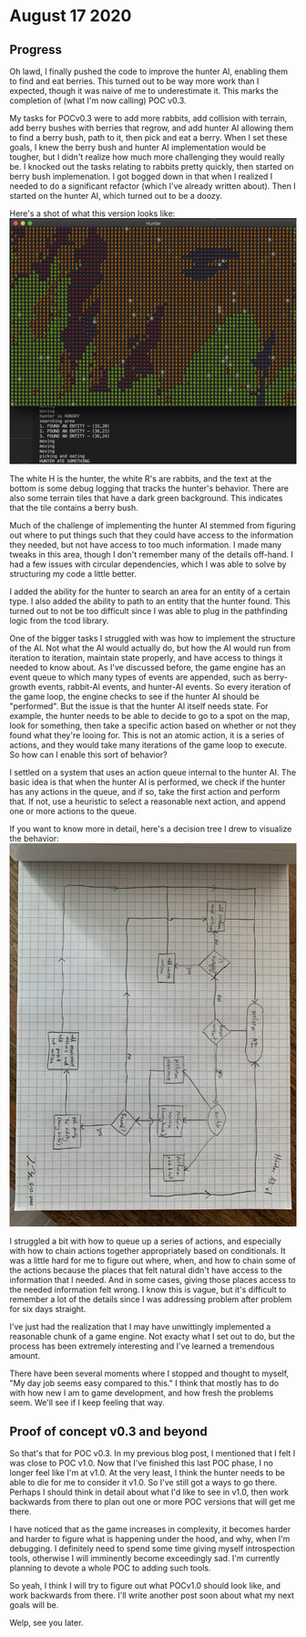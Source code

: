 # August 17 2020
## Progress
Oh lawd, I finally pushed the code to improve the hunter AI, enabling them to find and eat berries. This turned out to be way more work than I expected, though it was naive of me to underestimate it. This marks the completion of (what I'm now calling) POC v0.3.

My tasks for POCv0.3 were to add more rabbits, add collision with terrain, add berry bushes with berries that regrow, and add hunter AI allowing them to find a berry bush, path to it, then pick and eat a berry. When I set these goals, I knew the berry bush and hunter AI implementation would be tougher, but I didn't realize how much more challenging they would really be. I knocked out the tasks relating to rabbits pretty quickly, then started on berry bush implemenation. I got bogged down in that when I realized I needed to do a significant refactor (which I've already written about). Then I started on the hunter AI, which turned out to be a doozy.

Here's a shot of what this version looks like:
<img src="img/POCv0.3.png" alt="drawing" width="800"/>

The white H is the hunter, the white R's are rabbits, and the text at the bottom is some debug logging that tracks the hunter's behavior. There are also some terrain tiles that have a dark green background. This indicates that the tile contains a berry bush.

Much of the challenge of implementing the hunter AI stemmed from figuring out where to put things such that they could have access to the information they needed, but not have access to too much information. I made many tweaks in this area, though I don't remember many of the details off-hand. I had a few issues with circular dependencies, which I was able to solve by structuring my code a little better.

I added the ability for the hunter to search an area for an entity of a certain type. I also added the ability to path to an entity that the hunter found. This turned out to not be too difficult since I was able to plug in the pathfinding logic from the tcod library.

One of the bigger tasks I struggled with was how to implement the structure of the AI. Not what the AI would actually do, but how the AI would run from iteration to iteration, maintain state properly, and have access to things it needed to know about. As I've discussed before, the game engine has an event queue to which many types of events are appended, such as berry-growth events, rabbit-AI events, and hunter-AI events. So every iteration of the game loop, the engine checks to see if the hunter AI should be "performed". But the issue is that the hunter AI itself needs state. For example, the hunter needs to be able to decide to go to a spot on the map, look for something, then take a specific action based on whether or not they found what they're looing for. This is not an atomic action, it is a series of actions, and they would take many iterations of the game loop to execute. So how can I enable this sort of behavior?

I settled on a system that uses an action queue internal to the hunter AI. The basic idea is that when the hunter AI is performed, we check if the hunter has any actions in the queue, and if so, take the first action and perform that. If not, use a heuristic to select a reasonable next action, and append one or more actions to the queue.

If you want to know more in detail, here's a decision tree I drew to visualize the behavior:
<img src="img/hunter-ai-v1.jpg" alt="drawing" width="800"/>

I struggled a bit with how to queue up a series of actions, and especially with how to chain actions together appropriately based on conditionals. It was a little hard for me to figure out where, when, and how to chain some of the actions because the places that felt natural didn't have access to the information that I needed. And in some cases, giving those places access to the needed information felt wrong. I know this is vague, but it's difficult to remember a lot of the details since I was addressing problem after problem for six days straight.

I've just had the realization that I may have unwittingly implemented a reasonable chunk of a game engine. Not exacty what I set out to do, but the process has been extremely interesting and I've learned a tremendous amount.

There have been several moments where I stopped and thought to myself, "My day job seems easy compared to this." I think that mostly has to do with how new I am to game development, and how fresh the problems seem. We'll see if I keep feeling that way.

## Proof of concept v0.3 and beyond
So that's that for POC v0.3. In my previous blog post, I mentioned that I felt I was close to POC v1.0. Now that I've finished this last POC phase, I no longer feel like I'm at v1.0. At the very least, I think the hunter needs to be able to die for me to consider it v1.0. So I've still got a ways to go there. Perhaps I should think in detail about what I'd like to see in v1.0, then work backwards from there to plan out one or more POC versions that will get me there.

I have noticed that as the game increases in complexity, it becomes harder and harder to figure what is happening under the hood, and why, when I'm debugging. I definitely need to spend some time giving myself introspection tools, otherwise I will imminently become exceedingly sad. I'm currently planning to devote a whole POC to adding such tools. 

So yeah, I think I will try to figure out what POCv1.0 should look like, and work backwards from there. I'll write another post soon about what my next goals will be.

Welp, see you later.
